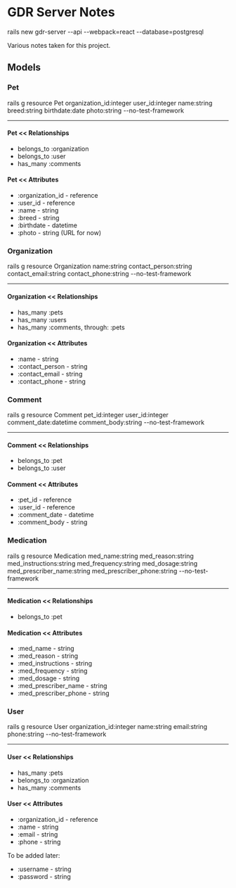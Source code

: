 # GDR Server Notes

rails new gdr-server --api --webpack=react --database=postgresql

Various notes taken for this project.

## Models

### Pet

rails g resource Pet organization_id:integer user_id:integer name:string breed:string birthdate:date photo:string --no-test-framework

---

#### Pet << Relationships

- belongs_to :organization
- belongs_to :user
- has_many :comments

#### Pet << Attributes

- :organization_id - reference
- :user_id - reference
- :name - string
- :breed - string
- :birthdate - datetime
- :photo - string (URL for now)

### Organization

rails g resource Organization name:string contact_person:string contact_email:string contact_phone:string --no-test-framework

---

#### Organization << Relationships

- has_many :pets
- has_many :users
- has_many :comments, through: :pets

#### Organization << Attributes

- :name - string
- :contact_person - string
- :contact_email - string
- :contact_phone - string

### Comment

rails g resource Comment pet_id:integer user_id:integer comment_date:datetime comment_body:string --no-test-framework

---

#### Comment << Relationships

- belongs_to :pet
- belongs_to :user

#### Comment << Attributes

- :pet_id - reference
- :user_id - reference
- :comment_date - datetime
- :comment_body - string

### Medication

rails g resource Medication med_name:string med_reason:string med_instructions:string med_frequency:string med_dosage:string med_prescriber_name:string med_prescriber_phone:string --no-test-framework

---

#### Medication << Relationships

- belongs_to :pet

#### Medication << Attributes

- :med_name - string
- :med_reason - string
- :med_instructions - string
- :med_frequency - string
- :med_dosage - string
- :med_prescriber_name - string
- :med_prescriber_phone - string

### User

rails g resource User organization_id:integer name:string email:string phone:string --no-test-framework

---

#### User << Relationships

- has_many :pets
- belongs_to :organization
- has_many :comments

#### User << Attributes

- :organization_id - reference
- :name - string
- :email - string
- :phone - string

To be added later:

- :username - string
- :password - string
